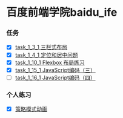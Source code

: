 # 百度前端学院baidu_ife
### 任务
 - [x] [task_1_3_1 三栏式布局](http://lsl233.me/public/views/task_1_3_1.html "task_1_3_1 三栏式布局")
 - [x] [task_1_4_1 定位和居中问题](http://lsl233.me/public/views/task_1_4_1.html "task_1_4_1 定位和居中问题")
 - [x] [task_1_10_1 Flexbox 布局练习](http://lsl233.me/public/views/task_1_10_1.html "task_1_10_1 Flexbox 布局练习")
 - [x] [task_1_15_1 JavaScript编码（三）](http://lsl233.me/public/views/task_1_15_1.html "task_1_15_1 JavaScript编码（三）")
 - [ ] [task_1_16_1 JavaScript编码（四）](http://lsl233.me/public/views/task_1_15_1.html "task_1_16_1 JavaScript编码（四）")

### 个人练习
 - [x] [策略模式动画](http://lsl233.me/public/views/animate.html "策略模式动画")
